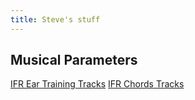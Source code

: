 ```yaml
---
title: Steve's stuff
---
```


## Musical Parameters

[IFR Ear Training Tracks](https://parameters.musicpracticetools.net/?file=/examples/IFR-Ear-Training-Tracks-Media.yaml&mediaRoot=d3rl7arpgnbsx6.cloudfront.net/et1_mp3)
[IFR Chords Tracks](https://parameters.musicpracticetools.net/?file=https://blog.fullmeasure.uk/steves/IFR-Chords-Media.yaml&mediaRoot=d3rl7arpgnbsx6.cloudfront.net/rc1_mp3)
